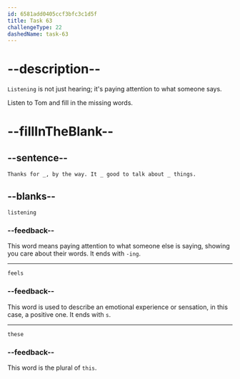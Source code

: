 ```yaml
---
id: 6581add0405ccf3bfc3c1d5f
title: Task 63
challengeType: 22
dashedName: task-63
---
```


<!--
AUDIO REFERENCE:
Tom "Thanks for listening, by the way. It feels good to talk about these things."
-->

# --description--

`Listening` is not just hearing; it's paying attention to what someone says.

Listen to Tom and fill in the missing words.

# --fillInTheBlank--

## --sentence--

`Thanks for _, by the way. It _ good to talk about _ things.`

## --blanks--

`listening`

### --feedback--

This word means paying attention to what someone else is saying, showing you care about their words. It ends with `-ing`.

---

`feels`

### --feedback--

This word is used to describe an emotional experience or sensation, in this case, a positive one. It ends with `s`.

---

`these`

### --feedback--

This word is the plural of `this`.
